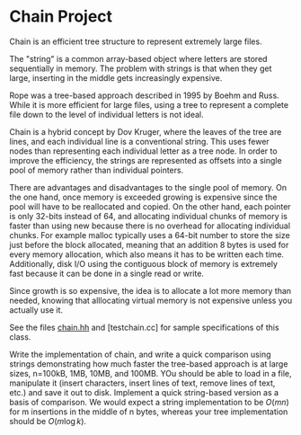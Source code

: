 # Chain Project
Chain is an efficient tree structure to represent extremely large files.

The "string" is a common array-based object where letters are stored
sequentially in memory. The problem with strings is that when they get
large, inserting in the middle gets increasingly expensive.

Rope was a tree-based approach described in 1995 by Boehm and Russ.
While it is more efficient for large files, using a tree to represent a complete file down to the level of individual letters is not ideal.

Chain is a hybrid concept by Dov Kruger, where the leaves of the tree are lines,
and each individual line is a conventional string. This uses fewer
nodes than representing each individual letter as a tree node. In
order to improve the efficiency, the strings are represented as
offsets into a single pool of memory rather than individual pointers.

There are advantages and disadvantages to the single pool of
memory. On the one hand, once memory is exceeded growing is expensive
since the pool will have to be reallocated and copied. On the other
hand, each pointer is only 32-bits instead of 64, and allocating
individual chunks of memory is faster than using new because there is
no overhead for allocating individual chunks. For example malloc
typically uses a 64-bit number to store the size just before the block
allocated, meaning that an addition 8 bytes is used for every memory
allocation, which also means it has to be written each time. Additionally, disk I/O using the contiguous block of memory is extremely fast because it can be done in a single read or write.

Since growth is so expensive, the idea is to allocate a lot more
memory than needed, knowing that alllocating virtual memory is not
expensive unless you actually use it.

See the files [chain.hh](chain.hh) and [testchain.cc] for sample
specifications of this class.

Write the implementation of chain, and write a quick comparison using strings demonstrating how much faster the tree-based approach is at large sizes, n=100kB, 1MB, 10MB, and 100MB. YOu should be able to load in a file, manipulate it (insert characters, insert lines of text, remove lines of text, etc.) and save it out to disk. Implement a quick string-based version as a basis of comparison. We would expect a string implementation to be $O(mn)$ for m insertions in the middle of n bytes, whereas your tree implementation should be $O(m \log k)$.

